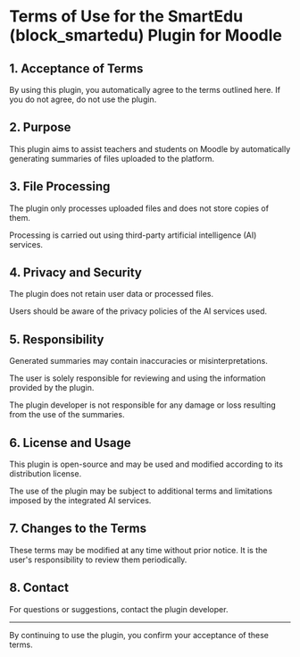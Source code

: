 # Terms of Use for the SmartEdu (block_smartedu) Plugin for Moodle

## 1. Acceptance of Terms  
By using this plugin, you automatically agree to the terms outlined here. If you do not agree, do not use the plugin.  

## 2. Purpose  
This plugin aims to assist teachers and students on Moodle by automatically generating summaries of files uploaded to the platform.  

## 3. File Processing  
The plugin only processes uploaded files and does not store copies of them.  

Processing is carried out using third-party artificial intelligence (AI) services.  

## 4. Privacy and Security  
The plugin does not retain user data or processed files.  

Users should be aware of the privacy policies of the AI services used.  

## 5. Responsibility  
Generated summaries may contain inaccuracies or misinterpretations.  

The user is solely responsible for reviewing and using the information provided by the plugin.  

The plugin developer is not responsible for any damage or loss resulting from the use of the summaries.  

## 6. License and Usage  
This plugin is open-source and may be used and modified according to its distribution license.  

The use of the plugin may be subject to additional terms and limitations imposed by the integrated AI services.  

## 7. Changes to the Terms  
These terms may be modified at any time without prior notice. It is the user's responsibility to review them periodically.  

## 8. Contact  
For questions or suggestions, contact the plugin developer.  

---  

By continuing to use the plugin, you confirm your acceptance of these terms.  
